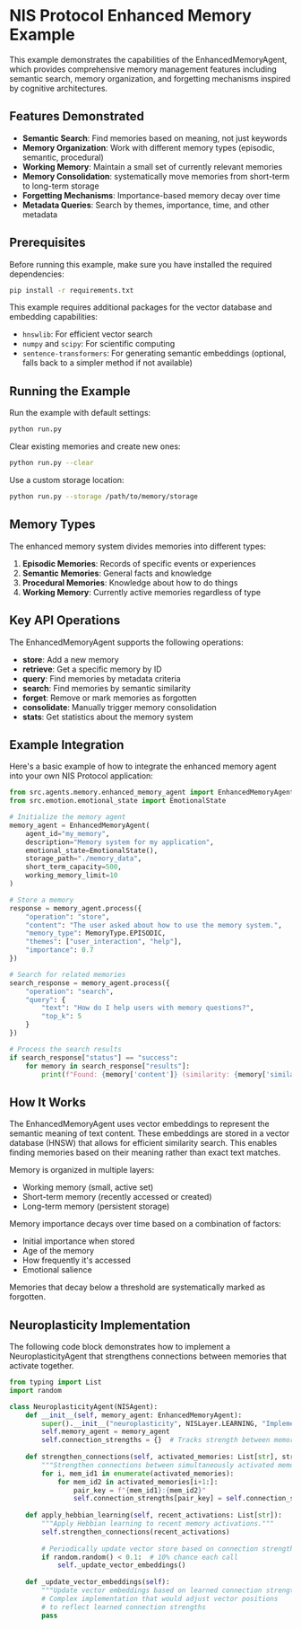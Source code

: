 # NIS Protocol Enhanced Memory Example

This example demonstrates the capabilities of the EnhancedMemoryAgent, which provides comprehensive memory management features including semantic search, memory organization, and forgetting mechanisms inspired by cognitive architectures.

## Features Demonstrated

- **Semantic Search**: Find memories based on meaning, not just keywords
- **Memory Organization**: Work with different memory types (episodic, semantic, procedural)
- **Working Memory**: Maintain a small set of currently relevant memories
- **Memory Consolidation**: systematically move memories from short-term to long-term storage
- **Forgetting Mechanisms**: Importance-based memory decay over time
- **Metadata Queries**: Search by themes, importance, time, and other metadata

## Prerequisites

Before running this example, make sure you have installed the required dependencies:

```bash
pip install -r requirements.txt
```

This example requires additional packages for the vector database and embedding capabilities:
- `hnswlib`: For efficient vector search
- `numpy` and `scipy`: For scientific computing
- `sentence-transformers`: For generating semantic embeddings (optional, falls back to a simpler method if not available)

## Running the Example

Run the example with default settings:

```bash
python run.py
```

Clear existing memories and create new ones:

```bash
python run.py --clear
```

Use a custom storage location:

```bash
python run.py --storage /path/to/memory/storage
```

## Memory Types

The enhanced memory system divides memories into different types:

1. **Episodic Memories**: Records of specific events or experiences
2. **Semantic Memories**: General facts and knowledge
3. **Procedural Memories**: Knowledge about how to do things
4. **Working Memory**: Currently active memories regardless of type

## Key API Operations

The EnhancedMemoryAgent supports the following operations:

- **store**: Add a new memory
- **retrieve**: Get a specific memory by ID
- **query**: Find memories by metadata criteria
- **search**: Find memories by semantic similarity
- **forget**: Remove or mark memories as forgotten
- **consolidate**: Manually trigger memory consolidation
- **stats**: Get statistics about the memory system

## Example Integration

Here's a basic example of how to integrate the enhanced memory agent into your own NIS Protocol application:

```python
from src.agents.memory.enhanced_memory_agent import EnhancedMemoryAgent, MemoryType
from src.emotion.emotional_state import EmotionalState

# Initialize the memory agent
memory_agent = EnhancedMemoryAgent(
    agent_id="my_memory",
    description="Memory system for my application",
    emotional_state=EmotionalState(),
    storage_path="./memory_data",
    short_term_capacity=500,
    working_memory_limit=10
)

# Store a memory
response = memory_agent.process({
    "operation": "store",
    "content": "The user asked about how to use the memory system.",
    "memory_type": MemoryType.EPISODIC,
    "themes": ["user_interaction", "help"],
    "importance": 0.7
})

# Search for related memories
search_response = memory_agent.process({
    "operation": "search",
    "query": {
        "text": "How do I help users with memory questions?",
        "top_k": 5
    }
})

# Process the search results
if search_response["status"] == "success":
    for memory in search_response["results"]:
        print(f"Found: {memory['content']} (similarity: {memory['similarity']:.2f})")
```

## How It Works

The EnhancedMemoryAgent uses vector embeddings to represent the semantic meaning of text content. These embeddings are stored in a vector database (HNSW) that allows for efficient similarity search. This enables finding memories based on their meaning rather than exact text matches.

Memory is organized in multiple layers:
- Working memory (small, active set)
- Short-term memory (recently accessed or created)
- Long-term memory (persistent storage)

Memory importance decays over time based on a combination of factors:
- Initial importance when stored
- Age of the memory
- How frequently it's accessed
- Emotional salience

Memories that decay below a threshold are systematically marked as forgotten.

## Neuroplasticity Implementation

The following code block demonstrates how to implement a NeuroplasticityAgent that strengthens connections between memories that activate together.

```python
from typing import List
import random

class NeuroplasticityAgent(NISAgent):
    def __init__(self, memory_agent: EnhancedMemoryAgent):
        super().__init__("neuroplasticity", NISLayer.LEARNING, "Implements neuroplasticity mechanisms")
        self.memory_agent = memory_agent
        self.connection_strengths = {}  # Tracks strength between memory pairs
        
    def strengthen_connections(self, activated_memories: List[str], strength_increase: float = 0.1):
        """Strengthen connections between simultaneously activated memories."""
        for i, mem_id1 in enumerate(activated_memories):
            for mem_id2 in activated_memories[i+1:]:
                pair_key = f"{mem_id1}:{mem_id2}"
                self.connection_strengths[pair_key] = self.connection_strengths.get(pair_key, 0.5) + strength_increase
                
    def apply_hebbian_learning(self, recent_activations: List[str]):
        """Apply Hebbian learning to recent memory activations."""
        self.strengthen_connections(recent_activations)
        
        # Periodically update vector store based on connection strengths
        if random.random() < 0.1:  # 10% chance each call
            self._update_vector_embeddings()
            
    def _update_vector_embeddings(self):
        """Update vector embeddings based on learned connection strengths."""
        # Complex implementation that would adjust vector positions
        # to reflect learned connection strengths
        pass 